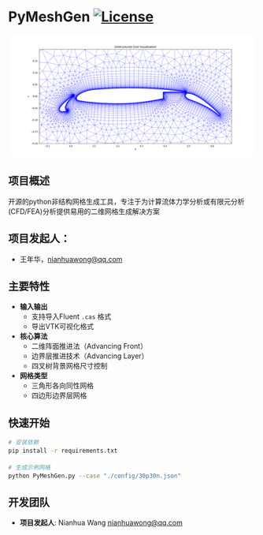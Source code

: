 # PyMeshGen [![License](https://img.shields.io/badge/License-GPLv2+-brightgreen.svg)](https://www.gnu.org/licenses/old-licenses/gpl-2.0.html)

![Mesh Example](./docs/images/demo_mesh.png)

## 项目概述
开源的python非结构网格生成工具，专注于为计算流体力学分析或有限元分析(CFD/FEA)分析提供易用的二维网格生成解决方案

## 项目发起人：
- 王年华，nianhuawong@qq.com
  
## 主要特性
- **输入输出**
  - 支持导入Fluent `.cas` 格式
  - 导出VTK可视化格式
- **核心算法**
  - 二维阵面推进法（Advancing Front）
  - 边界层推进技术（Advancing Layer）
  - 四叉树背景网格尺寸控制
- **网格类型**
  - 三角形各向同性网格
  - 四边形边界层网格

## 快速开始
```bash
# 安装依赖
pip install -r requirements.txt

# 生成示例网格
python PyMeshGen.py --case "./config/30p30n.json"
```

## 开发团队
- **项目发起人**: Nianhua Wang <nianhuawong@qq.com>